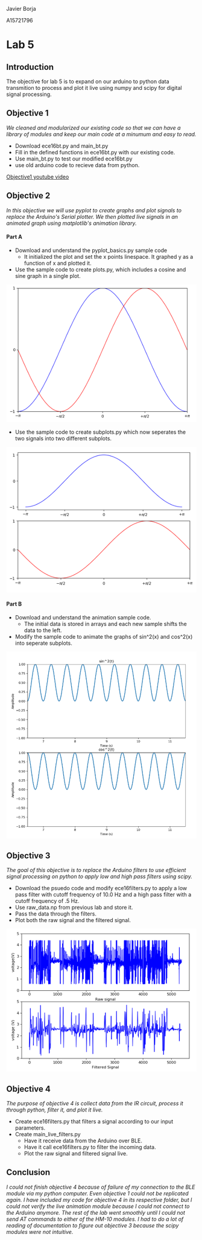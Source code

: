 Javier Borja

A15721796

# Lab 5

## Introduction
The objective for lab 5 is to expand on our arduino to python data transmition to process and plot it live using numpy and scipy for digital signal processing.

## Objective 1
*We cleaned and modularized our existing code so that we can have a library of modules and keep our main code at a minumum and easy to read.*

* Download ece16bt.py and main_bt.py
* Fill in the defined functions in ece16bt.py with our existing code.
* Use main_bt.py to test our modified ece16bt.py
* use old arduino code to recieve data from python.

[Objective1 youtube video](https://youtu.be/mWu3cSMnnWs)

## Objective 2
*In this objective we will use pyplot to create graphs and plot signals to replace the Arduino's Serial plotter. We then plotted live signals in an animated graph using matplotlib's animation library.*
#### Part A
* Download and understand the pyplot_basics.py sample code
    * It initialized the plot and set the x points linespace. It graphed y as a function of x and plotted it.
* Use the sample code to create plots.py, which includes a cosine and sine graph in a single plot.

![Objective2](/Lab5/Images/2a_plot.png)

* Use the sample code to create subplots.py which now seperates the two signals into two different subplots.

![Objective2](/Lab5/Images/2a_subplot.png)

#### Part B
* Download and understand the animation sample code.
    * The initial data is stored in arrays and each new sample shifts the data to the left.
* Modify the sample code to animate the graphs of sin^2(x) and cos^2(x) into seperate subplots.

![Objective2](/Lab5/Images/Objective2b.png)

## Objective 3
*The goal of this objective is to replace the Arduino filters to use efficient signal processing on python to apply low and high pass filters using scipy.*

* Download the psuedo code and modify ece16filters.py to apply a low pass filter with cutoff frequency of 10.0 Hz and a high pass filter with a cutoff frequency of .5 Hz.
* Use raw_data.np from previous lab and store it.
* Pass the data through the filters.
* Plot both the raw signal and the filtered signal.

![Objective2](/Lab5/Images/Objective3.png)


## Objective 4
*The purpose of objective 4 is collect data from the IR circuit, process it through python, filter it, and plot it live.*

* Create ece16filters.py that filters a signal according to our input parameters.
* Create main_live_filters.py
    * Have it receive data from the Arduino over BLE.
    * Have it call ece16filters.py to filter the incoming data.
    * Plot the raw signal and filtered signal live.

## Conclusion
*I could not finish objective 4 because of failure of my connection to the BLE module via my python computer. Even objective 1 could not be replicated again. I have included my code for objective 4 in its respective folder, but I could not verify the live animation module because I could not connect to the Arduino anymore. The rest of the lab went smoothly until I could not send AT commands to either of the HM-10 modules. I had to do a lot of reading of documentation to figure out objective 3 because the scipy modules were not intuitive.*
